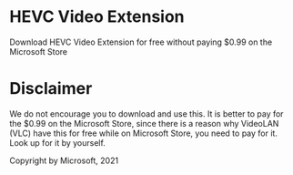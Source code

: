 # HEVC Video Extension
Download HEVC Video Extension for free without paying $0.99 on the Microsoft Store

# Disclaimer
We do not encourage you to download and use this. It is better to pay for the $0.99 on the Microsoft Store, since there is a reason why VideoLAN (VLC) have this for free while on Microsoft Store, you need to pay for it. Look up for it by yourself.

Copyright by Microsoft, 2021
